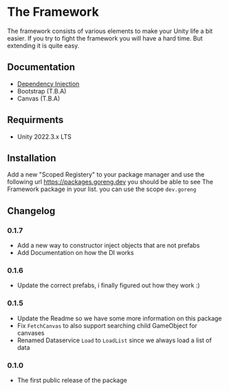  # The Framework
 
The framework consists of various elements to make your Unity life a bit easier. 
If you try to fight the framework you will have a hard time. 
But extending it is quite easy.
## Documentation

- [Dependency Injection](/Documentation/DependencyInjection.md)
- Bootstrap (T.B.A)
- Canvas (T.B.A)
## Requirments

- Unity 2022.3.x LTS
## Installation

Add a new "Scoped Registery" to your package manager and use the following url
https://packages.goreng.dev you should be able to see The Framework package in your list.
you can use the scope `dev.goreng`
## Changelog

### 0.1.7
- Add a new way to constructor inject objects that are not prefabs
- Add Documentation on how the DI works
### 0.1.6
- Update the correct prefabs, i finally figured out how they work :)
### 0.1.5
 - Update the Readme so we have some more information on this package 
 - Fix `FetchCanvas` to also support searching child GameObject for canvases
 - Renamed Dataservice `Load` to `LoadList` since we always load a list of data
### 0.1.0
- The first public release of the package

  
